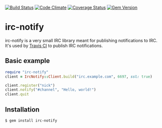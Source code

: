 [![Build Status](https://travis-ci.org/henrikhodne/irc-notify.png?branch=master)](https://travis-ci.org/henrikhodne/irc-notify)
[![Code Climate](https://codeclimate.com/github/henrikhodne/irc-notify.png)](https://codeclimate.com/github/henrikhodne/irc-notify)
[![Coverage Status](https://coveralls.io/repos/henrikhodne/irc-notify/badge.png?branch=master)](https://coveralls.io/r/henrikhodne/irc-notify?branch=master)
[![Gem Version](https://badge.fury.io/rb/irc-notify.png)](http://badge.fury.io/rb/irc-notify)

irc-notify
==========

irc-notify is a very small IRC library meant for publishing notifications to
IRC. It's used by [Travis CI](https://travis-ci.org) to publish IRC
notifications.

Basic example
-------------

``` Ruby
require "irc-notify"
client = IrcNotify::Client.build("irc.example.com", 6697, ssl: true)

client.register("nick")
client.notify("#channel", "Hello, world!")
client.quit
```

Installation
------------

    $ gem install irc-notify
